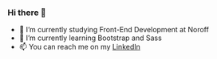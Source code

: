 ### Hi there 👋

- 🔭 I’m currently studying Front-End Development at Noroff
- 🌱 I’m currently learning Bootstrap and Sass
- 📫 You can reach me on my [LinkedIn](https://www.linkedin.com/in/tonje-totland-jenssen-1b6209a4)
<!--
**tonjetj/tonjetj** is a ✨ _special_ ✨ repository because its `README.md` (this file) appears on your GitHub profile.

Here are some ideas to get you started:

- 🔭 I’m currently working on ...
- 🌱 I’m currently learning ...
- 👯 I’m looking to collaborate on ...
- 🤔 I’m looking for help with ...
- 💬 Ask me about ...
- 📫 How to reach me: ...
- 😄 Pronouns: ...
- ⚡ Fun fact: ...
-->

